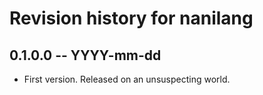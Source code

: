 # Revision history for nanilang

## 0.1.0.0 -- YYYY-mm-dd

* First version. Released on an unsuspecting world.
